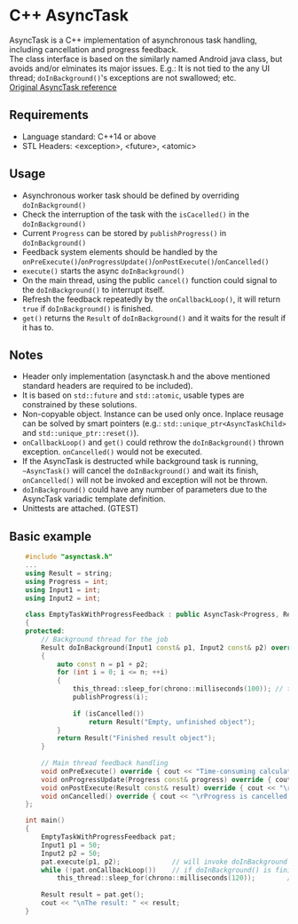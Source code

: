 # C++ AsyncTask
AsyncTask is a C++ implementation of asynchronous task handling, including cancellation and progress feedback.<br>
The class interface is based on the similarly named Android java class, but avoids and/or elminates its major issues. E.g.: It is not tied to the any UI thread; `doInBackground()`'s exceptions are not swallowed; etc.<br>
[Original AsyncTask reference](https://developer.android.com/reference/android/os/AsyncTask)

## Requirements
* Language standard: C++14 or above
* STL Headers: \<exception\>, \<future\>, \<atomic\>

## Usage
* Asynchronous worker task should be defined by overriding `doInBackground()`
* Check the interruption of the task with the `isCacelled()` in the `doInBackground()`
* Current `Progress` can be stored by `publishProgress()` in `doInBackground()`
* Feedback system elements should be handled by the `onPreExecute()`/`onProgressUpdate()`/`onPostExecute()`/`onCancelled()`
* `execute()` starts the async `doInBackground()`
* On the main thread, using the public `cancel()` function could signal to the `doInBackground()` to interrupt itself.
* Refresh the feedback repeatedly by the `onCallbackLoop()`, it will return `true` if `doInBackground()` is finished. 
* `get()` returns the `Result` of `doInBackground()` and it waits for the result if it has to.

## Notes
* Header only implementation (asynctask.h and the above mentioned standard headers are required to be included).
* It is based on `std::future` and `std::atomic`, usable types are constrained by these solutions.
* Non-copyable object. Instance can be used only once. Inplace reusage can be solved by smart pointers (e.g.: `std::unique_ptr<AsyncTaskChild>` and `std::unique_ptr::reset()`).
* `onCallbackLoop()` and `get()` could rethrow the `doInBackground()` thrown exception. `onCancelled()` would not be executed.
* If the AsyncTask is destructed while background task is running, `~AsyncTask()` will cancel the `doInBackground()` and wait its finish, `onCancelled()` will not be invoked and exception will not be thrown.
* `doInBackground()` could have any number of parameters due to the AsyncTask variadic template definition.
* Unittests are attached. (GTEST)

## Basic example
```C++
    #include "asynctask.h"
    ...
    using Result = string;
    using Progress = int;
    using Input1 = int;
    using Input2 = int;
    
    class EmptyTaskWithProgressFeedback : public AsyncTask<Progress, Result, Input1, Input2>
    {
    protected:
        // Background thread for the job
        Result doInBackground(Input1 const& p1, Input2 const& p2) override
        {
            auto const n = p1 + p2;
            for (int i = 0; i <= n; ++i)
            {
                this_thread::sleep_for(chrono::milliseconds(100)); // to simulate the time-consuming work
                publishProgress(i);
                
                if (isCancelled()) 
                    return Result("Empty, unfinished object");
            }
            return Result("Finished result object");
        }
        
        // Main thread feedback handling
        void onPreExecute() override { cout << "Time-consuming calculation:\n" << "Progress: 0%"; }
        void onProgressUpdate(Progress const& progress) override { cout << "\rProgress: " << progress << "%"; }
        void onPostExecute(Result const& result) override { cout << "\rProgress is finished."; }
        void onCancelled() override { cout << "\rProgress is cancelled."; }
    };

    int main()
    {
        EmptyTaskWithProgressFeedback pat;
        Input1 p1 = 50;
        Input2 p2 = 50;
        pat.execute(p1, p2);             // will invoke doInBackground on a new thread
        while (!pat.onCallbackLoop())    // if doInBackground() is finished, it returns true, stopping the loop
            this_thread::sleep_for(chrono::milliseconds(120));        // to simulate the refresh rate of the UI
        
        Result result = pat.get();
        cout << "\nThe result: " << result;
    }
```
